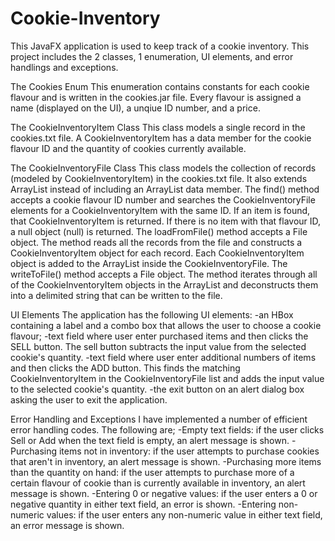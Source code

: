 # Cookie-Inventory
This JavaFX application is used to keep track of a cookie inventory. This project includes the 2 classes, 
1 enumeration, UI elements, and error handlings and exceptions.


The Cookies Enum 
This enumeration contains constants for each cookie flavour and is written in the cookies.jar file. Every 
flavour is assigned a name (displayed on the UI), a unqiue ID number, and a price.

The CookieInventoryItem Class
This class models a single record in the cookies.txt file. A CookieInventoryItem has a data member for the 
cookie flavour ID and the quantity of cookies currently available.

The CookieInventoryFile Class
This class models the collection of records (modeled by CookieInventoryItem) in the cookies.txt file. It
also extends ArrayList instead of including an ArrayList data member.
The find() method accepts a cookie flavour ID number and searches the CookieInventoryFile elements for a 
CookieInventoryItem with the same ID. If an item is found, that CookieInventoryItem is returned. If there 
is no item with that flavour ID, a null object (null) is returned.
The loadFromFile() method accepts a File object. The method reads all the records from the file and 
constructs a CookieInventoryItem object for each record. Each CookieInventoryItem object is added to the 
ArrayList inside the CookieInventoryFile.
The writeToFile() method accepts a File object. The method iterates through all of the CookieInventoryItem 
objects in the ArrayList and deconstructs them into a delimited string that can be written to the file.

UI Elements 
The application has the following UI elements:
-an HBox containing a label and a combo box that allows the user to choose a cookie flavour;
-text field where user enter purchased items and then clicks the SELL button. The sell button subtracts the 
input value from the selected cookie's quantity.
-text field where user enter additional numbers of items and then clicks the ADD button. This finds the 
matching CookieInventoryItem in the CookieInventoryFile list and adds the input value to the selected cookie's 
quantity.
-the exit button on an alert dialog box asking the user to exit the application.

Error Handling and Exceptions
I have implemented a number of efficient error handling codes. The following are;
-Empty text fields: if the user clicks Sell or Add when the text field is empty, an alert message is shown.
-Purchasing items not in inventory: if the user attempts to purchase cookies that aren't in inventory, an alert
message is shown.
-Purchasing more items than the quantity on hand: if the user attempts to purchase more of a certain flavour of 
cookie than is currently available in inventory, an alert message is shown.
-Entering 0 or negative values: if the user enters a 0 or negative quantity in either text field, an error is shown.
-Entering non-numeric values: if the user enters any non-numeric value in either text field, an error message is shown.
